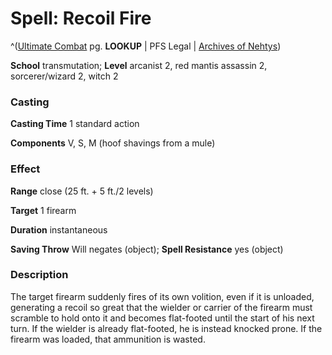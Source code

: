 # Spell: Recoil Fire

^([Ultimate Combat][ss-recoil-fire] pg. **LOOKUP** | PFS Legal | [Archives of Nehtys][sn-recoil-fire])

**School** transmutation; **Level** arcanist 2, red mantis assassin 2, sorcerer/wizard 2, witch 2

### Casting

**Casting Time** 1 standard action  

**Components** V, S, M (hoof shavings from a mule)

### Effect

**Range** close (25 ft. + 5 ft./2 levels)  

**Target** 1 firearm  

**Duration** instantaneous  

**Saving Throw** Will negates (object); **Spell Resistance** yes (object)

### Description

The target firearm suddenly fires of its own volition, even if it is unloaded, generating a recoil so great that the wielder or carrier of the firearm must scramble to hold onto it and becomes flat-footed until the start of his next turn. If the wielder is already flat-footed, he is instead knocked prone. If the firearm was loaded, that ammunition is wasted.

[ss-recoil-fire]: http://paizo.com/pathfinderRPG/v57
[sn-recoil-fire]: http://www.archivesofnethys.com/SpellDisplay.aspx?ItemName=Recoil%20Fire